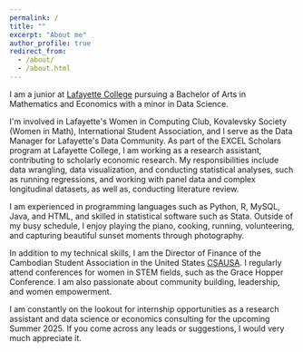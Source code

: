 ```yaml
---
permalink: /
title: ""
excerpt: "About me"
author_profile: true
redirect_from:
  - /about/
  - /about.html
---
```

I am a junior at [Lafayette College](https://www.lafayette.edu/) pursuing a Bachelor of Arts in Mathematics and Economics with a minor in Data Science. 

I'm involved in Lafayette's Women in Computing Club, Kovalevsky Society (Women in Math), International Student Association, and I serve as the Data Manager for Lafayette's Data Community. As part of the EXCEL Scholars program at Lafayette College, I am working as a research assistant, contributing to scholarly economic research. My responsibilities include data wrangling, data visualization, and conducting statistical analyses, such as running regressions, and working with panel data and complex longitudinal datasets, as well as, conducting literature review.

I am experienced in programming languages such as Python, R, MySQL, Java, and HTML, and skilled in statistical software such as Stata. Outside of my busy schedule, I enjoy playing the piano, cooking, running, volunteering, and capturing beautiful sunset moments through photography.

In addition to my technical skills, I am the Director of Finance of the Cambodian Student Association in the United States [CSAUSA](https://www.csainusa.com/). I regularly attend conferences for women in STEM fields, such as the Grace Hopper Conference. I am also passionate about community building, leadership, and women empowerment.

I am constantly on the lookout for internship opportunities as a research assistant and data science or economics consulting for the upcoming Summer 2025. If you come across any leads or suggestions, I would very much appreciate it.
